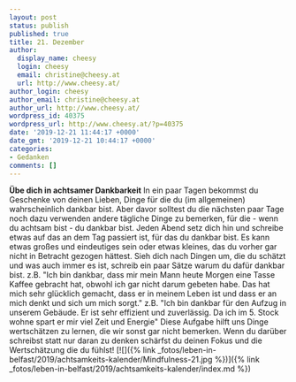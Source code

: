 ```yaml
---
layout: post
status: publish
published: true
title: 21. Dezember
author:
  display_name: cheesy
  login: cheesy
  email: christine@cheesy.at
  url: http://www.cheesy.at/
author_login: cheesy
author_email: christine@cheesy.at
author_url: http://www.cheesy.at/
wordpress_id: 40375
wordpress_url: http://www.cheesy.at/?p=40375
date: '2019-12-21 11:44:17 +0000'
date_gmt: '2019-12-21 10:44:17 +0000'
categories:
- Gedanken
comments: []
---
```

 **Übe dich in achtsamer Dankbarkeit**
In ein paar Tagen bekommst du Geschenke von deinen Lieben, Dinge für die du (im allgemeinen) wahrscheinlich dankbar bist. Aber davor solltest du die nächsten paar Tage noch dazu verwenden andere tägliche Dinge zu bemerken, für die - wenn du achtsam bist - du dankbar bist.
Jeden Abend setz dich hin und schreibe etwas auf das an dem Tag passiert ist, für das du dankbar bist. Es kann etwas großes und eindeutiges sein oder etwas kleines, das du vorher gar nicht in Betracht gezogen hättest. Sieh dich nach Dingen um, die du schätzt und was auch immer es ist, schreib ein paar Sätze warum du dafür dankbar bist.
z.B. "Ich bin dankbar, dass mir mein Mann heute Morgen eine Tasse Kaffee gebracht hat, obwohl ich gar nicht darum gebeten habe. Das hat mich sehr glücklich gemacht, dass er in meinem Leben ist und dass er an mich denkt und sich um mich sorgt."
z.B. "Ich bin dankbar für den Aufzug in unserem Gebäude. Er ist sehr effizient und zuverlässig. Da ich im 5. Stock wohne spart er mir viel Zeit und Energie"
Diese Aufgabe hilft uns Dinge wertschätzen zu lernen, die wir sonst gar nicht bemerken. Wenn du darüber schreibst statt nur daran zu denken schärfst du deinen Fokus und die Wertschätzung die du fühlst!
[![]({% link _fotos/leben-in-belfast/2019/achtsamkeits-kalender/Mindfulness-21.jpg %})]({% link _fotos/leben-in-belfast/2019/achtsamkeits-kalender/index.md %})
